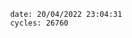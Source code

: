 

                date: 20/04/2022 23:04:31
                cycles: 26760

                         